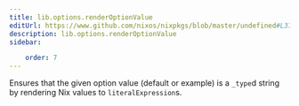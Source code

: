 ```yaml
---
title: lib.options.renderOptionValue
editUrl: https://www.github.com/nixos/nixpkgs/blob/master/undefined#L373C23
description: lib.options.renderOptionValue
sidebar:

    order: 7
---
```


Ensures that the given option value (default or example) is a `_type`d string
by rendering Nix values to `literalExpression`s.



